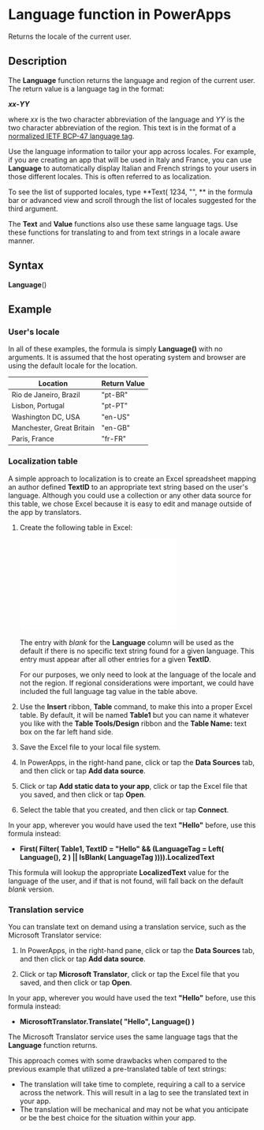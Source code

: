 <properties
	pageTitle="Language function | Microsoft PowerApps"
	description="Reference information, including syntax and examples, for the Language function in PowerApps"
	services=""
	suite="powerapps"
	documentationCenter="na"
	authors="gregli-msft"
	manager="anneta"
	editor=""
	tags=""/>

<tags
   ms.service="powerapps"
   ms.devlang="na"
   ms.topic="article"
   ms.tgt_pltfrm="na"
   ms.workload="na"
   ms.date="10/16/2016"
   ms.author="gregli"/>

# Language function in PowerApps #

Returns the locale of the current user.

## Description ##

The **Language** function returns the language and region of the current user.  The return value is a language tag in the format:

***xx*-*YY***

where *xx* is the two character abbreviation of the language and *YY* is the two character abbreviation of the region.  This text is in the format of a [normalized IETF BCP-47 language tag](https://tools.ietf.org/html/bcp47). 

Use the language information to tailor your app across locales.  For example, if you are creating an app that will be used in Italy and France, you can use **Language** to automatically display Italian and French strings to your users in those different locales. This is often referred to as localization.

To see the list of supported locales, type **Text( 1234, "", ** in the formula bar or advanced view and scroll through the list of locales suggested for the third argument.  

The **Text** and **Value** functions also use these same language tags.  Use these functions for translating to and from text strings in a locale aware manner.

## Syntax ##

**Language**()

## Example ##

### User's locale ###

In all of these examples, the formula is simply **Language()** with no arguments.  It is assumed that the host operating system and browser are using the default locale for the location.

| Location | Return Value |
|----------|--------------|
| Rio de Janeiro, Brazil | "pt-BR" |
| Lisbon, Portugal | "pt-PT" |
| Washington DC, USA | "en-US" |
| Manchester, Great Britain | "en-GB" |
| Paris, France | "fr-FR" |

### Localization table ###

A simple approach to localization is to create an Excel spreadsheet mapping an author defined **TextID** to an appropriate text string based on the user's language.  Although you could use a collection or any other data source for this table, we chose Excel because it is easy to edit and manage outside of the app by translators.

1. Create the following table in Excel: 

	![](media/function-language/loc-table.png)

	The entry with *blank* for the **Language** column will be used as the default if there is no specific text string found for a given language. This entry must appear after all other entries for a given **TextID**.

	For our purposes, we only need to look at the language of the locale and not the region.  If regional considerations were important, we could have included the full language tag value in the table above. 

1. Use the **Insert** ribbon, **Table** command, to make this into a proper Excel table.  By default, it will be named **Table1** but you can name it whatever you like with the **Table Tools/Design** ribbon and the **Table Name:** text box on the far left hand side.
 
1. Save the Excel file to your local file system.   

1. In PowerApps, in the right-hand pane, click or tap the **Data Sources** tab, and then click or tap **Add data source**.

1. Click or tap **Add static data to your app**, click or tap the Excel file that you saved, and then click or tap **Open**.

1. Select the table that you created, and then click or tap **Connect**.

In your app, wherever you would have used the text **"Hello"** before, use this formula instead:

* **First( Filter( Table1, TextID = "Hello" && (LanguageTag = Left( Language(), 2 ) || IsBlank( LanguageTag )))).LocalizedText**  

This formula will lookup the appropriate **LocalizedText** value for the language of the user, and if that is not found, will fall back on the default *blank* version. 

### Translation service ###

You can translate text on demand using a translation service, such as the Microsoft Translator service:  

1. In PowerApps, in the right-hand pane, click or tap the **Data Sources** tab, and then click or tap **Add data source**.

1. Click or tap **Microsoft Translator**, click or tap the Excel file that you saved, and then click or tap **Open**.

In your app, wherever you would have used the text **"Hello"** before, use this formula instead:

* **MicrosoftTranslator.Translate( "Hello", Language() )**

The Microsoft Translator service uses the same language tags that the **Language** function returns.

This approach comes with some drawbacks when compared to the previous example that utilized a pre-translated table of text strings:

* The translation will take time to complete, requiring a call to a service across the network.  This will result in a lag to see the translated text in your app. 
* The translation will be mechanical and may not be what you anticipate or be the best choice for the situation within your app.



  

 



